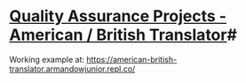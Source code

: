 # [Quality Assurance Projects - American / British Translator](https://www.freecodecamp.org/learn/quality-assurance/quality-assurance-projects/american-british-translator)#

Working example at: https://american-british-translator.armandowjunior.repl.co/
